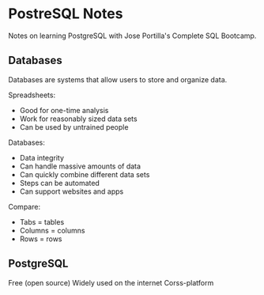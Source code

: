 # PostreSQL Notes

Notes on learning PostgreSQL with Jose Portilla's Complete SQL Bootcamp.

## Databases

Databases are systems that allow users to store and organize data.

Spreadsheets:

- Good for one-time analysis
- Work for reasonably sized data sets
- Can be used by untrained people

Databases:

- Data integrity
- Can handle massive amounts of data
- Can quickly combine different data sets
- Steps can be automated
- Can support websites and apps

Compare:

- Tabs = tables
- Columns = columns
- Rows = rows

## PostgreSQL

Free (open source)
Widely used on the internet
Corss-platform
